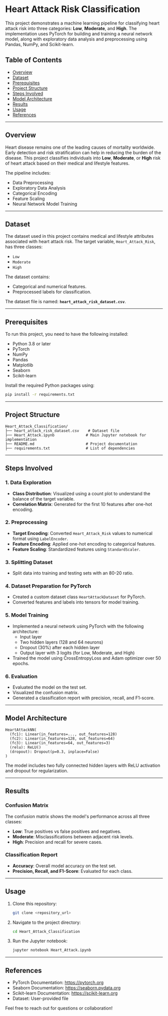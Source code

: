 
# Heart Attack Risk Classification

This project demonstrates a machine learning pipeline for classifying heart attack risk into three categories: **Low**, **Moderate**, and **High**. The implementation uses PyTorch for building and training a neural network model, along with exploratory data analysis and preprocessing using Pandas, NumPy, and Scikit-learn.

## Table of Contents
- [Overview](#overview)
- [Dataset](#dataset)
- [Prerequisites](#prerequisites)
- [Project Structure](#project-structure)
- [Steps Involved](#steps-involved)
- [Model Architecture](#model-architecture)
- [Results](#results)
- [Usage](#usage)
- [References](#references)

---

## Overview
Heart disease remains one of the leading causes of mortality worldwide. Early detection and risk stratification can help in reducing the burden of the disease. This project classifies individuals into **Low**, **Moderate**, or **High** risk of heart attack based on their medical and lifestyle features.

The pipeline includes:
- Data Preprocessing
- Exploratory Data Analysis
- Categorical Encoding
- Feature Scaling
- Neural Network Model Training

---

## Dataset
The dataset used in this project contains medical and lifestyle attributes associated with heart attack risk. The target variable, `Heart_Attack_Risk`, has three classes:
- `Low`
- `Moderate`
- `High`

The dataset contains:
- Categorical and numerical features.
- Preprocessed labels for classification.

The dataset file is named: **`heart_attack_risk_dataset.csv`**.

---

## Prerequisites
To run this project, you need to have the following installed:
- Python 3.8 or later
- PyTorch
- NumPy
- Pandas
- Matplotlib
- Seaborn
- Scikit-learn

Install the required Python packages using:
```bash
pip install -r requirements.txt
```

---

## Project Structure
```
Heart_Attack_Classification/
├── heart_attack_risk_dataset.csv    # Dataset file
├── Heart_Attack.ipynb              # Main Jupyter notebook for implementation
├── README.md                       # Project documentation
├── requirements.txt                # List of dependencies
```

---

## Steps Involved
### 1. Data Exploration
- **Class Distribution**: Visualized using a count plot to understand the balance of the target variable.
- **Correlation Matrix**: Generated for the first 10 features after one-hot encoding.

### 2. Preprocessing
- **Target Encoding**: Converted `Heart_Attack_Risk` values to numerical format using `LabelEncoder`.
- **Feature Encoding**: Applied one-hot encoding to categorical features.
- **Feature Scaling**: Standardized features using `StandardScaler`.

### 3. Splitting Dataset
- Split data into training and testing sets with an 80-20 ratio.

### 4. Dataset Preparation for PyTorch
- Created a custom dataset class `HeartAttackDataset` for PyTorch.
- Converted features and labels into tensors for model training.

### 5. Model Training
- Implemented a neural network using PyTorch with the following architecture:
  - Input layer
  - Two hidden layers (128 and 64 neurons)
  - Dropout (30%) after each hidden layer
  - Output layer with 3 logits (for Low, Moderate, and High)
- Trained the model using CrossEntropyLoss and Adam optimizer over 50 epochs.

### 6. Evaluation
- Evaluated the model on the test set.
- Visualized the confusion matrix.
- Generated a classification report with precision, recall, and F1-score.

---

## Model Architecture
```
HeartAttackNN(
  (fc1): Linear(in_features=..., out_features=128)
  (fc2): Linear(in_features=128, out_features=64)
  (fc3): Linear(in_features=64, out_features=3)
  (relu): ReLU()
  (dropout): Dropout(p=0.3, inplace=False)
)
```
The model includes two fully connected hidden layers with ReLU activation and dropout for regularization.

---

## Results
### Confusion Matrix
The confusion matrix shows the model's performance across all three classes:

- **Low**: True positives vs false positives and negatives.
- **Moderate**: Misclassifications between adjacent risk levels.
- **High**: Precision and recall for severe cases.

### Classification Report
- **Accuracy**: Overall model accuracy on the test set.
- **Precision, Recall, and F1-Score**: Evaluated for each class.

---

## Usage
1. Clone this repository:
   ```bash
   git clone <repository_url>
   ```

2. Navigate to the project directory:
   ```bash
   cd Heart_Attack_Classification
   ```

3. Run the Jupyter notebook:
   ```bash
   jupyter notebook Heart_Attack.ipynb
   ```

---

## References
- PyTorch Documentation: https://pytorch.org
- Seaborn Documentation: https://seaborn.pydata.org
- Scikit-learn Documentation: https://scikit-learn.org
- Dataset: User-provided file

Feel free to reach out for questions or collaboration!
